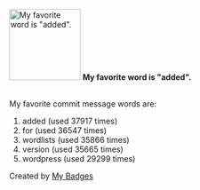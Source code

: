 <img src="https://github.com/my-badges/my-badges/blob/master/src/all-badges/favorite-word/favorite-word.png?raw=true" alt="My favorite word is &quot;added&quot;." title="My favorite word is &quot;added&quot;." width="128">
<strong>My favorite word is &quot;added&quot;.</strong>
<br><br>

My favorite commit message words are:

1. added (used 37917 times)
2. for (used 36547 times)
3. wordlists (used 35866 times)
4. version (used 35665 times)
5. wordpress (used 29299 times)


Created by <a href="https://github.com/my-badges/my-badges">My Badges</a>